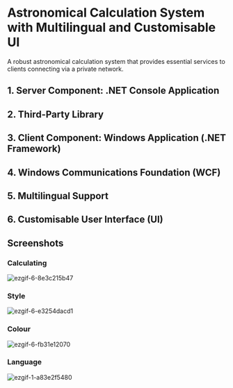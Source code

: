 # Astronomical Calculation System with Multilingual and Customisable UI
A robust astronomical calculation system that provides essential services to clients connecting via a private network.

## 1. Server Component: .NET Console Application
## 2. Third-Party Library
## 3. Client Component: Windows Application (.NET Framework)
## 4. Windows Communications Foundation (WCF)
## 5. Multilingual Support
## 6. Customisable User Interface (UI)

## Screenshots
### Calculating
![ezgif-6-8e3c215b47](https://github.com/Nanisong/MalinAstrionics/assets/124329841/a1f672bf-d1d1-4e3d-a94a-2f469e1d24b4)

### Style 
![ezgif-6-e3254dacd1](https://github.com/Nanisong/MalinAstrionics/assets/124329841/e6cfd293-bc09-47e3-bab9-abc833559fef)

### Colour
![ezgif-6-fb31e12070](https://github.com/Nanisong/MalinAstrionics/assets/124329841/b84ebfbe-7aa2-4f2b-9542-faf6fe25da64)

### Language
![ezgif-1-a83e2f5480](https://github.com/Nanisong/MalinAstrionics/assets/124329841/58957255-323f-4246-9bf2-99b31c800717)


